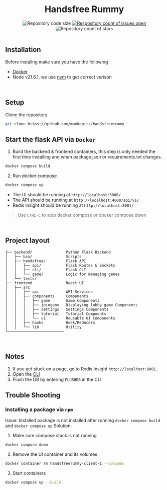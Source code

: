 <div align="center">
  <h1>Handsfree Rummy</h1>
  <a>
    <img
      src="https://img.shields.io/github/languages/code-size/maxkopitz/handsfreerummy"
      alt="Repository code size" />
  </a>
  <a href="https://github.com/maxkopitz/handsfree/">
    <img
      src="https://img.shields.io/github/issues/maxkopitz/handsfreerummy"
      alt="Respository count of issues open" />
  </a>
  <a>
    <img
      src="https://img.shields.io/github/stars/maxkopitz/handsfreerummy"
      alt="Repository count of stars" />
  </a>
</div>
<br />

Installation
-------
Before installng make sure you have the following
- [Docker](https://docs.docker.com/desktop/)
- Node v21.6.1, we use [nvm](https://github.com/nvm-sh/nvm) to get correct verison

<br />

Setup
--------
Clone the repository
```sh
git clone https://github.com/maxkopitz/handsfreerummy
```
## Start the flask API via ``Docker``
1. Build the backend & frontend containers, this step is only needed the first time installing and when package.json or requirements.txt changes.
```sh
docker compose build
```
2. Run docker compose
```sh
docker compose up
```
- The UI should be running at ``http://localhost:3000/``
- The API should be running at ``http://localhost:4000/api/v1/``
- Redis Insight should be running at ``http://localhost:8001/``

> Use ``CTRL-C`` to stop docker compose or docker compose down
<br />

Project layout
-----

    ├── backend/               Python Flask Backend
    │   ├── bin/               Scripts
    │   ├── handsfree/         Flask API
    │   │   ├── api/           Flask Routes & Sockets
    │   │   ├── cli/           Flask CLI
    │   │   └── game/          Logic for managing games
    │   └── tests/
    ├── frontend               React UI
    │   ├── src
    │   │   ├── api            API Services
    │   │   ├── components     Components
    │   │   │   ├── game       Game Components
    │   │   │   ├── joingame   Displaying lobby game Components
    │   │   │   ├── settings   Settings Components
    │   │   │   ├── tutorial   Tutorial Compoents
    │   │   │   └── ui         Reusable UI Components
    │   │   ├── hooks          Hook/Reducers
    │   │   └── lib            Utility
    └─────────────────────────
<br />

Notes
--------
1. If you get stuck on a page, go to Redis Insight ``http://localhost:8001``.
2. Open the [CLI](https://redis.io/docs/connect/insight/#cli)
3. Flush the DB by entering ``FLUSHDB`` in the CLI
## Trouble Shooting
### Installing a package via ``npm``
Issue: Installed package is not installed after running ``docker compose build`` and ``docker compose up``
Solution:
1. Make sure compose stack is not running
```sh
docker compose down
```
2. Remove the UI container and its volumes
```sh
docker container rm handsfreerummy-client-1 --volumes
```
3. Start containers
```sh
docker compose up --build
```
